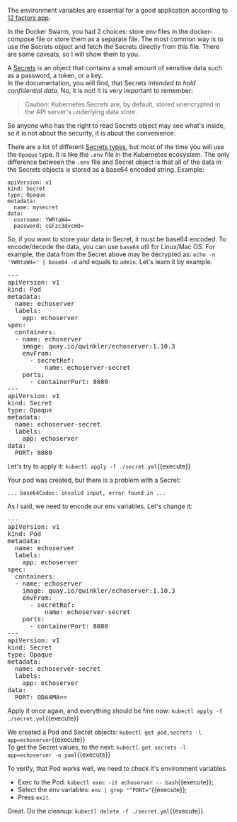 The environment variables are essential for a good application according to [12 factors app](https://12factor.net).

In the Docker Swarm, you had 2 choices: store env files in the docker-compose file or store them as a separate file. The most common way is to use the Secrets object and fetch the Secrets directly from this file. There are some caveats, so I will show them to you.

A [Secrets](https://kubernetes.io/docs/concepts/configuration/secret) is an object that contains a small amount of sensitive data such as a password, a token, or a key.  
In the documentation, you will find, that Secrets *intended to hold confidential data*. No, it is not! It is very important to remember:

> Caution:
Kubernetes Secrets are, by default, stored unencrypted in the API server's underlying data store.

So anyone who has the right to read Secrets object may see what's inside, so it is not about the security, it is about the convenience.

There are a lot of different [Secrets types](https://kubernetes.io/docs/concepts/configuration/secret/#secret-types), but most of the time you will use the `Opaque` type. It is like the `.env` file in the Kubernetes ecosystem. The only difference between the `.env` file and Secret object is that all of the data in the Secrets objects is stored as a base64 encoded string. Example:

```
apiVersion: v1
kind: Secret
type: Opaque
metadata:
  name: mysecret
data:
  username: YWRtaW4=
  password: cGFzc3dvcmQ=
```

So, if you want to store your data in Secret, it must be base64 encoded. To encode/decode the data, you can use `base64` util for Linux/Mac OS. For example, the data from the Secret above may be decrypted as: `echo -n 'YWRtaW4=' | base64 -d` and equals to `admin`. Let's learn it by example.

<pre class="file" data-filename="secret.yml" data-target="replace">
---
apiVersion: v1
kind: Pod
metadata:
  name: echoserver
  labels:
    app: echoserver
spec:
  containers:
  - name: echoserver
    image: quay.io/qwinkler/echoserver:1.10.3
    envFrom:
      - secretRef:
          name: echoserver-secret
    ports:
      - containerPort: 8080
---
apiVersion: v1
kind: Secret
type: Opaque
metadata:
  name: echoserver-secret
  labels:
    app: echoserver
data:
  PORT: 8080
</pre>

Let's try to apply it: `kubectl apply -f ./secret.yml`{{execute}}

Your pod was created, but there is a problem with a Secret:  
```
... base64Codec: invalid input, error found in ...
```

As I said, we need to encode our env variables. Let's change it:  
<pre class="file" data-filename="secret.yml" data-target="replace">
---
apiVersion: v1
kind: Pod
metadata:
  name: echoserver
  labels:
    app: echoserver
spec:
  containers:
  - name: echoserver
    image: quay.io/qwinkler/echoserver:1.10.3
    envFrom:
      - secretRef:
          name: echoserver-secret
    ports:
      - containerPort: 8080
---
apiVersion: v1
kind: Secret
type: Opaque
metadata:
  name: echoserver-secret
  labels:
    app: echoserver
data:
  PORT: ODA4MA==
</pre>

Apply it once again, and everything should be fine now: `kubectl apply -f ./secret.yml`{{execute}}

We created a Pod and Secret objects: `kubectl get pod,secrets -l app=echoserver`{{execute}}  
To get the Secret values, to the next: `kubectl get secrets -l app=echoserver -o yaml`{{execute}}  

To verify, that Pod works well, we need to check it's environment variables.  
- Exec to the Pod: `kubectl exec -it echoserver -- bash`{{execute}};
- Select the env variables: `env | grep "^PORT="`{{execute}};
- Press `exit`.

Great. Do the cleanup: `kubectl delete -f ./secret.yml`{{execute}}.
